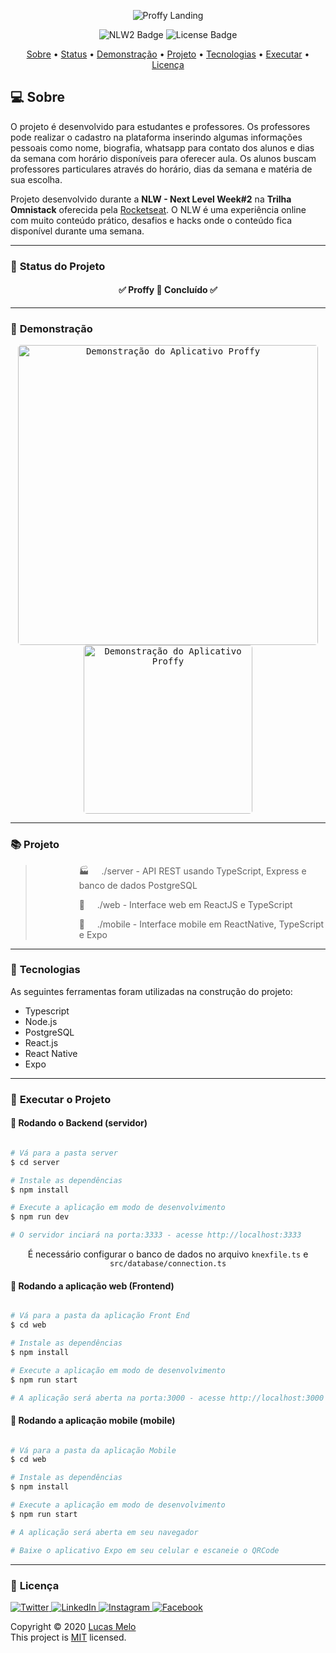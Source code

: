 <div align="center">

![Proffy Landing](https://ik.imagekit.io/capitao/Proffy/preview_9WT1Wt2Jz.png)

![NLW2 Badge](https://img.shields.io/badge/NLW2-Rocketseat-blueviolet?style=for-the-badge&logo=skyliner&logoColor=white)
![License Badge](https://img.shields.io/github/license/bordmelo/proffy?style=for-the-badge)

</div>

<p align="center">
 <a href="#computer-sobre">Sobre</a> •
 <a href="#triangular_ruler-status-do-projeto">Status</a> •
 <a href="#movie_camera-demonstração">Demonstração</a> •
 <a href="#books-projeto">Projeto</a> •
 <a href="#hammer-tecnologias">Tecnologias</a> •
 <a href="#dvd-executar-o-projeto">Executar</a> •
 <a href="#page_facing_up-licença">Licença</a>
</p>

## :computer: Sobre

O projeto é desenvolvido para estudantes e professores. Os professores pode realizar o cadastro na plataforma inserindo algumas informações pessoais como nome, biografia, whatsapp para contato dos alunos e dias da semana com horário disponíveis para oferecer aula. Os alunos buscam professores particulares através do horário, dias da semana e matéria de sua escolha.

Projeto desenvolvido durante a **NLW - Next Level Week#2** na **Trilha Omnistack** oferecida pela [Rocketseat](https://www.rocketseat.com.br).
O NLW é uma experiência online com muito conteúdo prático, desafios e hacks onde o conteúdo fica disponível durante uma semana.

---
### :triangular_ruler: **Status do Projeto**

<h4 align="center"> 
	✅  Proffy 💼 Concluído  ✅
</h4>

---
### :movie_camera: **Demonstração**

<p align="center"><kbd><img style="border-radius: 5px" width="480" alt="Demonstração do Aplicativo Proffy" src="https://media0.giphy.com/media/WSy2nIHQH9l4IiUi7u/giphy.gif"></kbd> <kbd><img style="border-radius: 5px" width="270" alt="Demonstração do Aplicativo Proffy" src="https://media3.giphy.com/media/JPV1od5vX6IdCY5yxC/giphy.gif"></kbd></p>

---

### :books: **Projeto**

> <p style="margin-left:5em">🏭  &nbsp;&nbsp;&nbsp;&nbsp;./server - API REST usando TypeScript, Express e banco de dados PostgreSQL </p>
> <p style="margin-left:5em">🔮  &nbsp;&nbsp;&nbsp;&nbsp;./web - Interface web em ReactJS e TypeScript </p>
> <p style="margin-left:5em">📱 &nbsp;&nbsp;&nbsp;&nbsp;./mobile - Interface mobile em ReactNative, TypeScript e Expo </p>

---
### :hammer: **Tecnologias**

As seguintes ferramentas foram utilizadas na construção do projeto:

- Typescript
- Node.js
- PostgreSQL
- React.js
- React Native
- Expo

---
### :dvd: **Executar o Projeto**

#### 🎲 Rodando o Backend (servidor)

```bash

# Vá para a pasta server
$ cd server

# Instale as dependências
$ npm install

# Execute a aplicação em modo de desenvolvimento
$ npm run dev

# O servidor inciará na porta:3333 - acesse http://localhost:3333 

```
<p align="center">
 É necessário configurar o banco de dados no arquivo <code>knexfile.ts</code> e <code>src/database/connection.ts</code>
</p>


#### 🧭 Rodando a aplicação web (Frontend)

```bash

# Vá para a pasta da aplicação Front End
$ cd web

# Instale as dependências
$ npm install

# Execute a aplicação em modo de desenvolvimento
$ npm run start

# A aplicação será aberta na porta:3000 - acesse http://localhost:3000

```

#### 📲 Rodando a aplicação mobile (mobile)

```bash

# Vá para a pasta da aplicação Mobile
$ cd web

# Instale as dependências
$ npm install

# Execute a aplicação em modo de desenvolvimento
$ npm run start

# A aplicação será aberta em seu navegador

# Baixe o aplicativo Expo em seu celular e escaneie o QRCode

```

---
### :page_facing_up: **Licença**

<p align="left">
  <a href="https://twitter.com/bordmelo" target="blank">
    <img src="https://img.shields.io/badge/twitter-%231DA1F2.svg?&style=for-the-badge&logo=twitter&logoColor=white&color=30d9bb" alt="Twitter"/>
  </a>
  <a href="https://www.linkedin.com/in/bordmelo" target="_blank">
    <img src="https://img.shields.io/badge/linkedin-%230077B5.svg?&style=for-the-badge&logo=linkedin&logoColor=white&color=30d9bb" alt="LinkedIn"/>
  </a>
  <a href="https://instagram.com/melo.env" target="_blank">
    <img src="https://img.shields.io/badge/instagram-%23E4405F.svg?&style=for-the-badge&logo=instagram&logoColor=white&color=30d9bb" alt="Instagram"/>
  </a>
  <a href="https://www.facebook.com/bordmello" target="_blank">
    <img src="https://img.shields.io/badge/facebook-%231877F2.svg?&style=for-the-badge&logo=facebook&logoColor=white&color=30d9bb" alt="Facebook"/>
  </a>
</p>
Copyright © 2020 <a href="https://github.com/bordmelo" target="_blank">Lucas Melo</a><br />
This project is <a href="./LICENSE">MIT</a> licensed.
